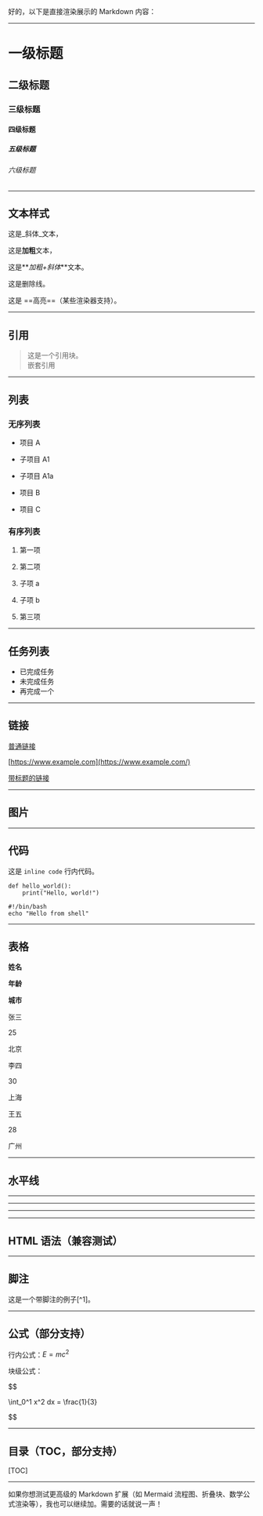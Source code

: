 
好的，以下是直接渲染展示的 Markdown 内容：

----------

# 一级标题

## 二级标题

### 三级标题

#### 四级标题

##### 五级标题

###### 六级标题

----------

## **文本样式**

这是_斜体_文本，

这是**加粗**文本，

这是**_加粗+斜体_**文本。

这是删除线。

这是 ==高亮==（某些渲染器支持）。

----------

## **引用**

> 这是一个引用块。  
> 嵌套引用

----------

## **列表**

### 无序列表

-   项目 A

-   子项目 A1

-   子项目 A1a

-   项目 B
-   项目 C

### 有序列表

1.  第一项
2.  第二项

1.  子项 a
2.  子项 b

4.  第三项

----------

## **任务列表**

-   已完成任务
-   未完成任务
-   再完成一个

----------

## **链接**

[普通链接](https://www.example.com/)

[https://www.example.com](https://www.example.com/)

[带标题的链接](https://www.example.com/)

----------

## **图片**

----------

## **代码**

这是 `inline code` 行内代码。

```
def hello_world():
    print("Hello, world!")
```

```
#!/bin/bash
echo "Hello from shell"
```

----------

## **表格**

**姓名**

**年龄**

**城市**

张三

25

北京

李四

30

上海

王五

28

广州

----------

## **水平线**

----------

----------

----------

----------

## **HTML 语法（兼容测试）**

----------

## **脚注**

这是一个带脚注的例子[^1]。

----------

## **公式（部分支持）**

行内公式：$E = mc^2$

块级公式：

$$

\int_0^1 x^2 dx = \frac{1}{3}

$$

----------

## **目录（TOC，部分支持）**

[TOC]

----------

如果你想测试更高级的 Markdown 扩展（如 Mermaid 流程图、折叠块、数学公式渲染等），我也可以继续加。需要的话就说一声！
<!--stackedit_data:
eyJoaXN0b3J5IjpbLTIyMzM5NDM1Nl19
-->
